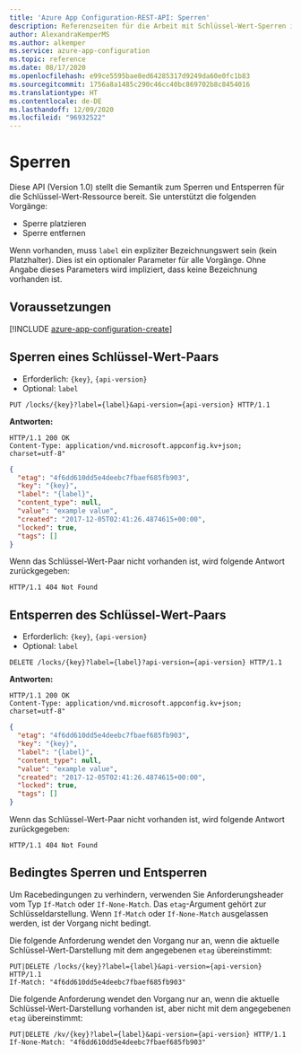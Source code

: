 ```yaml
---
title: 'Azure App Configuration-REST-API: Sperren'
description: Referenzseiten für die Arbeit mit Schlüssel-Wert-Sperren in der Azure App Configuration-REST-API
author: AlexandraKemperMS
ms.author: alkemper
ms.service: azure-app-configuration
ms.topic: reference
ms.date: 08/17/2020
ms.openlocfilehash: e99ce5595bae8ed64285317d9249da60e0fc1b83
ms.sourcegitcommit: 1756a8a1485c290c46cc40bc869702b8c8454016
ms.translationtype: HT
ms.contentlocale: de-DE
ms.lasthandoff: 12/09/2020
ms.locfileid: "96932522"
---
```

# <a name="locks"></a>Sperren

Diese API (Version 1.0) stellt die Semantik zum Sperren und Entsperren für die Schlüssel-Wert-Ressource bereit. Sie unterstützt die folgenden Vorgänge:

- Sperre platzieren
- Sperre entfernen

Wenn vorhanden, muss `label` ein expliziter Bezeichnungswert sein (kein Platzhalter). Dies ist ein optionaler Parameter für alle Vorgänge. Ohne Angabe dieses Parameters wird impliziert, dass keine Bezeichnung vorhanden ist.

## <a name="prerequisites"></a>Voraussetzungen

[!INCLUDE [azure-app-configuration-create](../../includes/azure-app-configuration-rest-api-prereqs.md)]

## <a name="lock-key-value"></a>Sperren eines Schlüssel-Wert-Paars

- Erforderlich: ``{key}``, ``{api-version}``  
- Optional: ``label``

```http
PUT /locks/{key}?label={label}&api-version={api-version} HTTP/1.1
```

**Antworten:**

```http
HTTP/1.1 200 OK
Content-Type: application/vnd.microsoft.appconfig.kv+json; charset=utf-8"
```

```json
{
  "etag": "4f6dd610dd5e4deebc7fbaef685fb903",
  "key": "{key}",
  "label": "{label}",
  "content_type": null,
  "value": "example value",
  "created": "2017-12-05T02:41:26.4874615+00:00",
  "locked": true,
  "tags": []
}
```

Wenn das Schlüssel-Wert-Paar nicht vorhanden ist, wird folgende Antwort zurückgegeben:

```http
HTTP/1.1 404 Not Found
```

## <a name="unlock-key-value"></a>Entsperren des Schlüssel-Wert-Paars

- Erforderlich: ``{key}``, ``{api-version}``  
- Optional: ``label``

```http
DELETE /locks/{key}?label={label}?api-version={api-version} HTTP/1.1
```

**Antworten:**

```http
HTTP/1.1 200 OK
Content-Type: application/vnd.microsoft.appconfig.kv+json; charset=utf-8"
```

```json
{
  "etag": "4f6dd610dd5e4deebc7fbaef685fb903",
  "key": "{key}",
  "label": "{label}",
  "content_type": null,
  "value": "example value",
  "created": "2017-12-05T02:41:26.4874615+00:00",
  "locked": true,
  "tags": []
}
```

Wenn das Schlüssel-Wert-Paar nicht vorhanden ist, wird folgende Antwort zurückgegeben:

```http
HTTP/1.1 404 Not Found
```

## <a name="conditional-lock-and-unlock"></a>Bedingtes Sperren und Entsperren

Um Racebedingungen zu verhindern, verwenden Sie Anforderungsheader vom Typ `If-Match` oder `If-None-Match`. Das `etag`-Argument gehört zur Schlüsseldarstellung. Wenn `If-Match` oder `If-None-Match` ausgelassen werden, ist der Vorgang nicht bedingt.

Die folgende Anforderung wendet den Vorgang nur an, wenn die aktuelle Schlüssel-Wert-Darstellung mit dem angegebenen `etag` übereinstimmt:

```http
PUT|DELETE /locks/{key}?label={label}&api-version={api-version} HTTP/1.1
If-Match: "4f6dd610dd5e4deebc7fbaef685fb903"
```

Die folgende Anforderung wendet den Vorgang nur an, wenn die aktuelle Schlüssel-Wert-Darstellung vorhanden ist, aber nicht mit dem angegebenen `etag` übereinstimmt:

```http
PUT|DELETE /kv/{key}?label={label}&api-version={api-version} HTTP/1.1
If-None-Match: "4f6dd610dd5e4deebc7fbaef685fb903"
```

